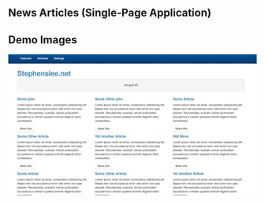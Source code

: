 ## News Articles (Single-Page Application)

## Demo Images
![Alt text](/ReactJS/basic-react/articles_0.png?raw=true "ARTICLES #1")
